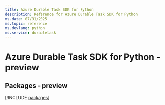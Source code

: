 ```yaml
---
title: Azure Durable Task SDK for Python
description: Reference for Azure Durable Task SDK for Python
ms.date: 07/31/2025
ms.topic: reference
ms.devlang: python
ms.service: durabletask
---
```

# Azure Durable Task SDK for Python - preview
## Packages - preview
[!INCLUDE [packages](durable-task-index.md)]
